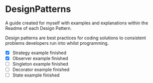 # DesignPatterns
A guide created for myself with examples and explanations within the Readme of each Design Pattern.

Design patterns are best practices for coding solutions to consistent problems developers run into whilst programming.

- [X] Strategy example finished
- [X] Observer example finished
- [ ] Singleton example finished
- [ ] Decorator example finished
- [ ] State example finished
